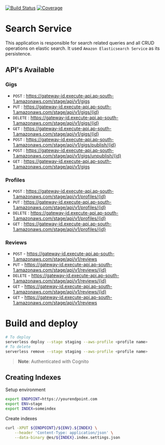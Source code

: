 [![Build Status](https://dev.azure.com/VirtueLabs/SerCart/_apis/build/status/virtuelabs-io.search-service?branchName=master)](https://dev.azure.com/VirtueLabs/SerCart/_build/latest?definitionId=1&branchName=master)
[![Coverage](https://img.shields.io/azure-devops/coverage/Virtuelabs/SerCart/1?style=social)](https://img.shields.io/azure-devops/coverage/Virtuelabs/SerCart/1?style=social)
# Search Service

This application is responsible for search related queries and all CRUD operations
on elastic search. It used `Amazon Elasticsearch Service` as its persistence.  

## API's Available

### Gigs
  - `POST` : https://gateway-id.execute-api.ap-south-1.amazonaws.com/stage/api/v1/gigs
  - `PUT` : https://gateway-id.execute-api.ap-south-1.amazonaws.com/stage/api/v1/gigs/{id}
  - `DELETE` : https://gateway-id.execute-api.ap-south-1.amazonaws.com/stage/api/v1/gigs/{id}
  - `GET` : https://gateway-id.execute-api.ap-south-1.amazonaws.com/stage/api/v1/gigs/{id}
  - `POST` : https://gateway-id.execute-api.ap-south-1.amazonaws.com/stage/api/v1/gigs/publish/{id}
  - `POST` : https://gateway-id.execute-api.ap-south-1.amazonaws.com/stage/api/v1/gigs/unpublish/{id}
  - `GET` : https://gateway-id.execute-api.ap-south-1.amazonaws.com/stage/api/v1/gigs

### Profiles
  - `POST` : https://gateway-id.execute-api.ap-south-1.amazonaws.com/stage/api/v1/profiles/{id}
  - `PUT` : https://gateway-id.execute-api.ap-south-1.amazonaws.com/stage/api/v1/profiles/{id}
  - `DELETE` : https://gateway-id.execute-api.ap-south-1.amazonaws.com/stage/api/v1/profiles/{id}
  - `GET` : https://gateway-id.execute-api.ap-south-1.amazonaws.com/stage/api/v1/profiles/{id}

### Reviews
  - `POST` - https://gateway-id.execute-api.ap-south-1.amazonaws.com/stage/api/v1/reviews
  - `PUT` - https://gateway-id.execute-api.ap-south-1.amazonaws.com/stage/api/v1/reviews/{id}
  - `DELETE` - https://gateway-id.execute-api.ap-south-1.amazonaws.com/stage/api/v1/reviews/{id}
  - `GET` - https://gateway-id.execute-api.ap-south-1.amazonaws.com/stage/api/v1/reviews/{id}
  - `GET` - https://gateway-id.execute-api.ap-south-1.amazonaws.com/stage/api/v1/reviews

# Build and deploy 

```sh
# To deploy
serverless deploy --stage staging --aws-profile <profile name>
# To delete
serverless remove --stage staging --aws-profile <profile name>
```

> **Note**: Authenticated with Cognito

## Creating Indexes

Setup environment
```bash
export ENDPOINT=https://yourendpoint.com
export ENV=stage
export INDEX=someindex
```

Create indexes 
```bash
curl -XPUT ${ENDPOINT}/${ENV}.${INDEX} \
    --header 'Content-Type: application/json' \
    --data-binary @es/${INDEX}.index.settings.json
```
